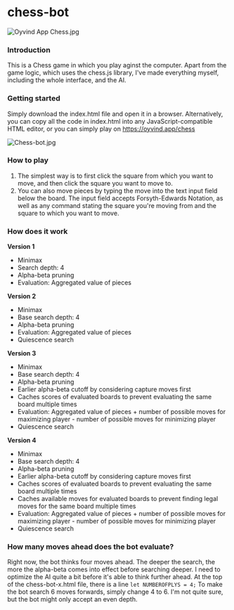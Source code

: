 # chess-bot
![Oyvind App Chess.jpg](https://cdn.steemitimages.com/DQmVVZFP7CeVukQVF6dBZ5HpqQDQynmPkhoJErhg5GxHncq/Oyvind%20App%20Chess.jpg)
### Introduction
This is a Chess game in which you play aginst the computer. Apart from the game logic, which uses the chess.js library, I've made everything myself, including the whole interface, and the AI.

### Getting started
Simply download the index.html file and open it in a browser. Alternatively, you can copy all the code in index.html into any JavaScript-compatible HTML editor, or you can simply play on https://oyvind.app/chess

![Chess-bot.jpg](https://cdn.steemitimages.com/DQmac3MZ9sJh6LozeWCsftwvajskKzRK6UxgxdrzqFE1Voy/Chess-bot.jpg)

### How to play
1. The simplest way is to first click the square from which you want to move, and then click the square you want to move to.
2. You can also move pieces by typing the move into the text input field below the board. The input field accepts Forsyth-Edwards Notation, as well as any command stating the square you're moving from and the square to which you want to move.

### How does it work
**Version 1**
- Minimax
- Search depth: 4
- Alpha-beta pruning
- Evaluation: Aggregated value of pieces

**Version 2**
- Minimax
- Base search depth: 4
- Alpha-beta pruning
- Evaluation: Aggregated value of pieces
- Quiescence search

**Version 3**
- Minimax
- Base search depth: 4
- Alpha-beta pruning
- Earlier alpha-beta cutoff by considering capture moves first
- Caches scores of evaluated boards to prevent evaluating the same board multiple times
- Evaluation: Aggregated value of pieces + number of possible moves for maximizing player - number of possible moves for minimizing player
- Quiescence search

**Version 4**
- Minimax
- Base search depth: 4
- Alpha-beta pruning
- Earlier alpha-beta cutoff by considering capture moves first
- Caches scores of evaluated boards to prevent evaluating the same board multiple times
- Caches available moves for evaluated boards to prevent finding legal moves for the same board multiple times
- Evaluation: Aggregated value of pieces + number of possible moves for maximizing player - number of possible moves for minimizing player
- Quiescence search

### How many moves ahead does the bot evaluate?
Right now, the bot thinks four moves ahead. The deeper the search, the more the alpha-beta comes into effect before searching deeper. I need to optimize the AI quite a bit before it's able to think further ahead. At the top of the chess-bot-x.html file, there is a line `let NUMBEROFPLYS = 4;` To make the bot search 6 moves forwards, simply change 4 to 6. I'm not quite sure, but the bot might only accept an even depth.

